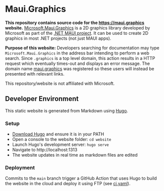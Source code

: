 # Maui.Graphics

**This repository contains source code for the https://maui.graphics website.** [Microsoft.Maui.Graphics](https://github.com/dotnet/Microsoft.Maui.Graphics) is a 2D graphics library developed by Microsoft as part of the [.NET MAUI project](https://github.com/dotnet/maui). It can be used to create 2D graphics in most .NET projects (not just MAUI apps).

**Purpose of this website:** Developers searching for documentation may type `Microsoft.Maui.Graphics` in the address bar intending to perform a web search. Since `.graphics` is a top level domain, this action results in a HTTP request which eventually times-out and displays an error message. The domain name [maui.graphics](https://maui.graphics) was registered so these users will instead be presented with relevant links. 

This repository/website is not affiliated with Microsoft.

## Developer Environment

This static website is generated from Markdown using [Hugo](https://gohugo.io/). 

### Setup

* [Download Hugo](https://github.com/gohugoio/hugo/releases) and ensure it is in your PATH
* Open a console to the website folder: `cd website`
* Launch Hugo's development server: `hugo serve`
* Navigate to http://localhost:1313
* The website updates in real time as markdown files are edited

### Deployment
Commits to the `main` branch trigger a GitHub Action that uses Hugo to build the website in the cloud and deploy it using FTP (see [ci.yaml](.github/workflows/ci.yaml)).